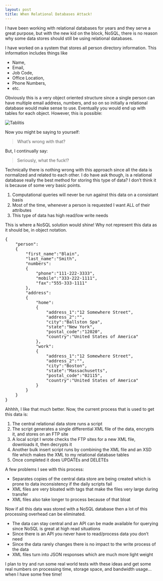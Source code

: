 ```yaml
---
layout: post
title: When Relational Databases Attack!
---
```

<p>I have been working with relational databases for years and they serve a great purpose, but with the new kid on the block, NoSQL, there is no reason why some data stores should still be using relational databases.</p>

<p>I have worked on a system that stores all person directory information. This information includes things like</p>

<ul><li>Name,</li>
<li>Email,</li>
<li>Job Code,</li>
<li>Office Location,</li>
<li>Phone Numbers,</li>
<li>etc.</li>
</ul><p>Obviously this is a very object oriented structure since a single person can have multiple email address, numbers, and so on so initially a relational database would make sense to use. Eventually you would end up with tables for each object. However, this is possible:</p>

<p><img src="http://media.tumblr.com/tumblr_lxe9o6YyXs1qac9ww.png" alt="Tablitis"/></p>

<p>Now you might be saying to yourself:</p>

<blockquote>
  <p>What’s wrong with that?</p>
</blockquote>

<p>But, I continually say:</p>

<blockquote>
  <p>Seriously, what the fuck!?</p>
</blockquote>

<p>Technically there is nothing wrong with this approach since all the data is normalized and related to each other. I do have ask though, is a relational database really the best method for storing this type of data? I don’t think it is because of some very basic points.</p>

<ol><li>Computational queries will never be run against this data on a consistant basis</li>
<li>Most of the time, whenever a person is requested I want ALL of their attributes</li>
<li>This type of data has high read/low write needs</li>
</ol><p>This is where a NoSQL solution would shine! Why not represent this data as it should be, in object notation.</p>

<pre>
{
    "person":
    {
        "first_name":"Blain",
        "last_name":"Smith",
        "numbers":
        {
            "phone":"111-222-3333",
            "mobile":"333-222-1111",
            "fax":"555-333-1111"
        },
        "address":
        {
            "home":
            {
                "address_1":"12 Somewhere Street",
                "address_2":"",
                "city":"Ballston Spa",
                "state":"New York",
                "postal_code":"12020",
                "country":"United States of America"
            },
            "work":
            {
                "address_1":"12 Somewhere Street",
                "address_2":"",
                "city":"Boston",
                "state":"Massachusetts",
                "postal_code":"02115",
                "country":"United States of America"
            }
        }
    }
}
</pre>

<p>Ahhhh, I like that much better. Now, the current process that is used to get this data is:</p>

<ol><li>The central relational data store runs a script</li>
<li>The script generates a single differential XML file of the data, encrypts it, and stores on an FTP site</li>
<li>A local script I wrote checks the FTP sites for a new XML file, downloads it, then decrypts it</li>
<li>Another bulk insert script runs by combining the XML file and an XSD file which makes the XML to my relational database tables</li>
<li>Once completed it does UPDATEs and DELETEs</li>
</ol><p>A few problems I see with this process:</p>

<ul><li>Separates copies of the central data store are being created which is prone to data inconsistency if the daily scripts fail</li>
<li>XML files are very bloated with tags that make the files very large during transfer</li>
<li>XML files also take longer to process because of that bloat</li>
</ul><p>Now if all this data was stored with a NoSQL database then a lot of this processing overhead can be eliminated.</p>

<ul><li>The data can stay central and an API can be made available for querying since NoSQL is great at high read situations</li>
<li>Since there is an API you never have to read/process data you don’t need</li>
<li>Since the data rarely changes there is no impact to the write process of the data</li>
<li>XML files turn into JSON responses which are much more light weight</li>
</ul><p>I plan to try and run some real world tests with these ideas and get some real numbers on processing time, storage space, and bandwidth usage…when I have some free time!</p>

